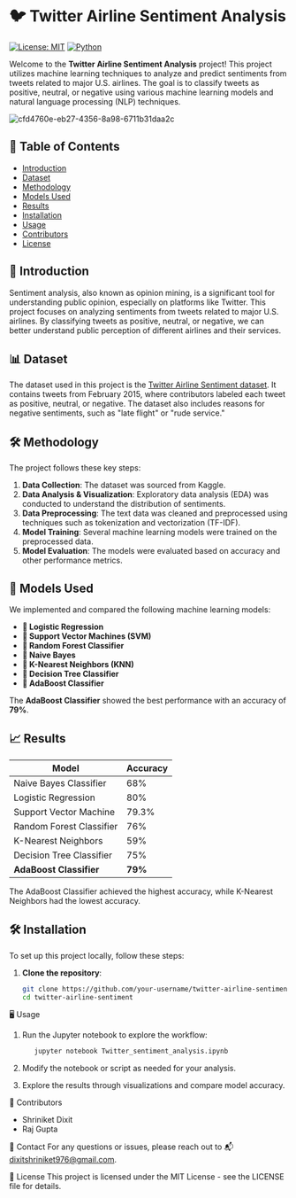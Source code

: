 # 🐦 Twitter Airline Sentiment Analysis

[![License: MIT](https://img.shields.io/badge/License-MIT-blue.svg)](https://opensource.org/licenses/MIT)
[![Python](https://img.shields.io/badge/Python-3.x-brightgreen.svg)](https://www.python.org/)

Welcome to the **Twitter Airline Sentiment Analysis** project! This project utilizes machine learning techniques to analyze and predict sentiments from tweets related to major U.S. airlines. The goal is to classify tweets as positive, neutral, or negative using various machine learning models and natural language processing (NLP) techniques.

![cfd4760e-eb27-4356-8a98-6711b31daa2c](https://github.com/user-attachments/assets/df5b60fd-619f-4065-82e3-86e3e3f002cb)

## 📝 Table of Contents
- [Introduction](#introduction)
- [Dataset](#dataset)
- [Methodology](#methodology)
- [Models Used](#models-used)
- [Results](#results)
- [Installation](#installation)
- [Usage](#usage)
- [Contributors](#contributors)
- [License](#license)

## 🚀 Introduction

Sentiment analysis, also known as opinion mining, is a significant tool for understanding public opinion, especially on platforms like Twitter. This project focuses on analyzing sentiments from tweets related to major U.S. airlines. By classifying tweets as positive, neutral, or negative, we can better understand public perception of different airlines and their services.

## 📊 Dataset

The dataset used in this project is the [Twitter Airline Sentiment dataset](https://www.kaggle.com/datasets/crowdflower/twitter-airline-sentiment). It contains tweets from February 2015, where contributors labeled each tweet as positive, neutral, or negative. The dataset also includes reasons for negative sentiments, such as "late flight" or "rude service."

## 🛠️ Methodology

The project follows these key steps:

1. **Data Collection**: The dataset was sourced from Kaggle.
2. **Data Analysis & Visualization**: Exploratory data analysis (EDA) was conducted to understand the distribution of sentiments.
3. **Data Preprocessing**: The text data was cleaned and preprocessed using techniques such as tokenization and vectorization (TF-IDF).
4. **Model Training**: Several machine learning models were trained on the preprocessed data.
5. **Model Evaluation**: The models were evaluated based on accuracy and other performance metrics.

## 🤖 Models Used

We implemented and compared the following machine learning models:

- **🔹 Logistic Regression**
- **🔹 Support Vector Machines (SVM)**
- **🔹 Random Forest Classifier**
- **🔹 Naive Bayes**
- **🔹 K-Nearest Neighbors (KNN)**
- **🔹 Decision Tree Classifier**
- **🔹 AdaBoost Classifier**

The **AdaBoost Classifier** showed the best performance with an accuracy of **79%**.

## 📈 Results

| Model                      | Accuracy |
| --------------------------- | -------- |
| Naive Bayes Classifier      | 68%      |
| Logistic Regression         | 80%      |
| Support Vector Machine      | 79.3%    |
| Random Forest Classifier    | 76%      |
| K-Nearest Neighbors         | 59%      |
| Decision Tree Classifier    | 75%      |
| **AdaBoost Classifier**     | **79%**  |

The AdaBoost Classifier achieved the highest accuracy, while K-Nearest Neighbors had the lowest accuracy.

## 🛠️ Installation

To set up this project locally, follow these steps:

1. **Clone the repository**:
   ```bash
   git clone https://github.com/your-username/twitter-airline-sentiment.git
   cd twitter-airline-sentiment

🖥️ Usage
1. Run the Jupyter notebook to explore the workflow:
   ```bash
      jupyter notebook Twitter_sentiment_analysis.ipynb
   
2. Modify the notebook or script as needed for your analysis.

3. Explore the results through visualizations and compare model accuracy.

👥 Contributors

- Shriniket Dixit 
- Raj Gupta 

📧 Contact
For any questions or issues, please reach out to 📬 dixitshriniket976@gmail.com.

📜 License
This project is licensed under the MIT License - see the LICENSE file for details.
